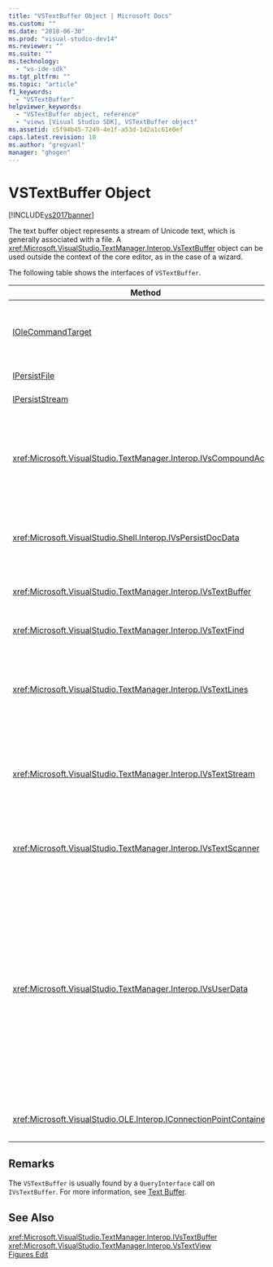 ```yaml
---
title: "VSTextBuffer Object | Microsoft Docs"
ms.custom: ""
ms.date: "2018-06-30"
ms.prod: "visual-studio-dev14"
ms.reviewer: ""
ms.suite: ""
ms.technology: 
  - "vs-ide-sdk"
ms.tgt_pltfrm: ""
ms.topic: "article"
f1_keywords: 
  - "VSTextBuffer"
helpviewer_keywords: 
  - "VSTextBuffer object, reference"
  - "views [Visual Studio SDK], VSTextBuffer object"
ms.assetid: c5f94b45-7249-4e1f-a53d-1d2a1c61e0ef
caps.latest.revision: 10
ms.author: "gregvanl"
manager: "ghogen"
---
```

# VSTextBuffer Object
[!INCLUDE[vs2017banner](../includes/vs2017banner.md)]

  
The text buffer object represents a stream of Unicode text, which is generally associated with a file. A <xref:Microsoft.VisualStudio.TextManager.Interop.VsTextBuffer> object can be used outside the context of the core editor, as in the case of a wizard.  
  
 The following table shows the interfaces of `VSTextBuffer`.  
  
|Method|Description|  
|------------|-----------------|  
|[IOleCommandTarget](http://msdn.microsoft.com/library/windows/desktop/ms683797)|Standard OLE interface. Mainly used for undo/redo handling in the buffer.|  
|[IPersistFile](http://msdn.microsoft.com/library/windows/desktop/ms687223)|Standard OLE interface.|  
|[IPersistStream](http://msdn.microsoft.com/library/windows/desktop/ms690091)|Standard OLE interface.|  
|<xref:Microsoft.VisualStudio.TextManager.Interop.IVsCompoundAction>|Enables the creation of compounds actions (that is, actions that are grouped in a single undo/redo unit).|  
|<xref:Microsoft.VisualStudio.Shell.Interop.IVsPersistDocData>|Enables persistence of document data managed by the text buffer.|  
|<xref:Microsoft.VisualStudio.TextManager.Interop.IVsTextBuffer>|Provides basic services; used by many clients.|  
|<xref:Microsoft.VisualStudio.TextManager.Interop.IVsTextFind>|Used to search a buffer.|  
|<xref:Microsoft.VisualStudio.TextManager.Interop.IVsTextLines>|Provides read and write capabilities using two-dimensional coordinates. Inherits from `IVsTextBuffer`.|  
|<xref:Microsoft.VisualStudio.TextManager.Interop.IVsTextStream>|Provides read and write capabilities using one-dimensional coordinates. Inherits from `IVsTextBuffer`.|  
|<xref:Microsoft.VisualStudio.TextManager.Interop.IVsTextScanner>|Provides fast, stream-oriented, sequential access to text in the buffer.|  
|<xref:Microsoft.VisualStudio.TextManager.Interop.IVsUserData>|Provides access to a generic collection of properties. The most important property is the name, or moniker, of the buffer. You can store your own random data in the buffer with this interface by creating a GUID and using it as a key.|  
|<xref:Microsoft.VisualStudio.OLE.Interop.IConnectionPointContainer>|Supports connection points for events.|  
  
## Remarks  
 The `VSTextBuffer` is usually found by a `QueryInterface` call on `IVsTextBuffer`. For more information, see [Text Buffer](../extensibility/accessing-the-text-buffer-by-using-the-legacy-api.md).  
  
## See Also  
 <xref:Microsoft.VisualStudio.TextManager.Interop.IVsTextBuffer>   
 <xref:Microsoft.VisualStudio.TextManager.Interop.VsTextView>   
 [Figures Edit](http://msdn.microsoft.com/en-us/f08872bd-fd9c-4e36-8cf2-a2a2622ef986)

